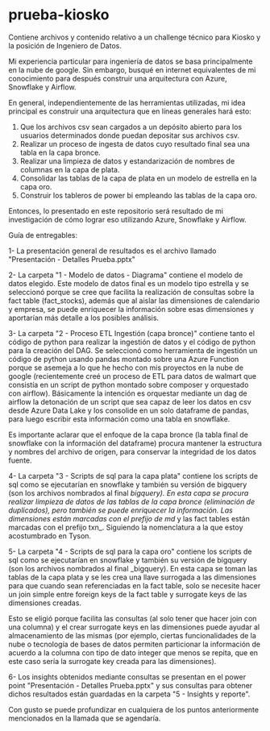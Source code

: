 # prueba-kiosko
Contiene archivos y contenido relativo a un challenge técnico para Kiosko y la posición de Ingeniero de Datos.

Mi experiencia particular para ingeniería de datos se basa principalmente en la nube de google. Sin embargo, busqué en internet equivalentes de mi conocimiento 
para después construir una arquitectura con Azure, Snowflake y Airflow.

En general, independientemente de las herramientas utilizadas, mi idea principal es construir una arquitectura que en líneas generales hará esto:

1. Que los archivos csv sean cargados a un depósito abierto para los usuarios determinados donde puedan depositar sus archivos csv.
2. Realizar un proceso de ingesta de datos cuyo resultado final sea una tabla en la capa bronce.
3. Realizar una limpieza de datos y estandarización de nombres de columnas en la capa de plata.
4. Consolidar las tablas de la capa de plata en un modelo de estrella en la capa oro.
5. Construir los tableros de power bi empleando las tablas de la capa oro.

Entonces, lo presentado en este repositorio será resultado de mi investigación de cómo lograr eso utilizando Azure, Snowflake y Airflow.

Guía de entregables:

1- La presentación general de resultados es el archivo llamado "Presentación - Detalles Prueba.pptx"

2- La carpeta "1 - Modelo de datos - Diagrama" contiene el modelo de datos elegido. Este modelo de datos final es un modelo tipo estrella y se seleccionó porque se cree
que facilita la realización de consultas sobre la fact table (fact_stocks), además que al aislar las dimensiones de calendario y empresa, se puede enriquecer la información sobre esas dimensiones y aportarían más detalle a los posibles análisis.

3- La carpeta "2 - Proceso ETL Ingestión (capa bronce)" contiene tanto el código de python para realizar la ingestión de datos y el código de python para la creación del DAG.
Se seleccionó como herramienta de ingestión un código de python usando pandas montado sobre una Azure Function porque se asemeja a lo que he hecho con mis proyectos en la nube de google (recientemente creé un proceso de ETL para datos de walmart que consistía en un script de python montado sobre composer y orquestado con airflow).
Básicamente la intención es orquestar mediante un dag de airflow la detonación de un script que sea capaz de leer los datos en csv desde Azure Data Lake y los consolide en un solo dataframe de pandas, para luego escribir esta información como una tabla en snowflake.

Es importante aclarar que el enfoque de la capa bronce (la tabla final de snowflake con la información del dataframe) procura mantener la estructura y nombres del archivo de origen, para conservar la integridad de los datos fuente.

4- La carpeta "3 - Scripts de sql para la capa plata" contiene los scripts de sql como se ejecutarían en snowflake y también su versión de bigquery (son los archivos nombrados al final _bigquery). En esta capa se procura realizar limpieza de datos de las tablas de la capa bronce (eliminación de duplicados), pero también se puede enriquecer la información. Las dimensiones están marcadas con el prefijo de md_ y las fact tables están marcadas con el prefijo txn_. Siguiendo la nomenclatura a la que estoy acostumbrado en Tyson.

5- La carpeta "4 - Scripts de sql para la capa oro" contiene los scripts de sql como se ejecutarían en snowflake y también su versión de bigquery (son los archivos nombrados al final _bigquery). En esta capa se toman las tablas de la capa plata y se les crea una llave surrogada a las dimensiones para que cuando sean referenciadas en la fact table, solo se necesite hacer un join simple entre foreign keys de la fact table y surrogate keys de las dimensiones creadas.

Esto se eligió porque facilita las consultas (al solo tener que hacer join con una columna) y el crear surrogate keys en las dimensiones puede ayudar al almacenamiento de las mismas (por ejemplo, ciertas funcionalidades de la nube o tecnología de bases de datos permiten particionar la información de acuerdo a la columna con tipo de dato integer que menos se repita, que en este caso sería la surrogate key creada para las dimensiones).

6- Los insights obtenidos mediante consultas se presentan en el power point "Presentación - Detalles Prueba.pptx" y sus consultas para obtener dichos resultados están guardadas en la carpeta "5 - Insights y reporte".

Con gusto se puede profundizar en cualquiera de los puntos anteriormente mencionados en la llamada que se agendaría.
